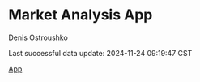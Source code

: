 # Market Analysis App
Denis Ostroushko

<!-- gfm -->

Last successful data update: 2024-11-24 09:19:47 CST

[App](https://kexite.shinyapps.io/super_secret_db/)
